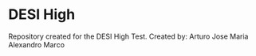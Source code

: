 # DESI High
Repository created for the DESI High Test.
Created by:
  Arturo
  Jose Maria
  Alexandro
  Marco

